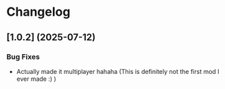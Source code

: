 # Changelog

## [1.0.2] (2025-07-12)


### Bug Fixes

* Actually made it multiplayer hahaha (This is definitely not the first mod I ever made :) )